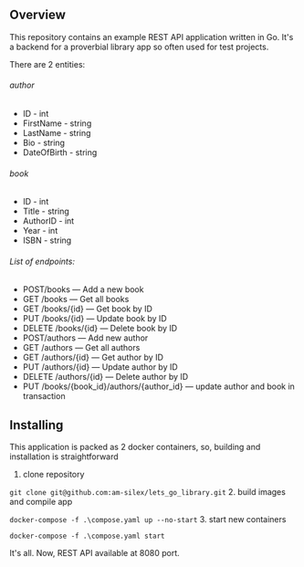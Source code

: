 ## Overview

This repository contains an example REST API application written in Go. It's a backend for
a proverbial library app so often used for test projects. 

There are 2 entities:

###### author 
- ID - int 
- FirstName - string
- LastName - string
- Bio - string 
- DateOfBirth - string

###### book
- ID - int
- Title - string
- AuthorID - int
- Year - int
- ISBN - string

###### List of endpoints:

- POST/books — Add a new book
- GET /books — Get all books
- GET /books/{id} — Get book by ID
- PUT /books/{id} — Update book by ID
- DELETE /books/{id} — Delete book by ID
- POST/authors — Add new author
- GET /authors — Get all authors
- GET /authors/{id} — Get author by ID
- PUT /authors/{id} — Update author by ID
- DELETE /authors/{id} — Delete author by ID
- PUT /books/{book_id}/authors/{author_id} — update author and book in transaction

## Installing

This application is packed as 2 docker containers, so, 
building and installation is straightforward
1. clone repository

`git clone git@github.com:am-silex/lets_go_library.git`
2. build images and compile app

`docker-compose -f .\compose.yaml up --no-start`
3. start new containers

`docker-compose -f .\compose.yaml start`

It's all. Now, REST API available at 8080 port.
